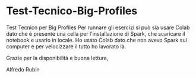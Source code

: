 # Test-Tecnico-Big-Profiles
Test Tecnico per Big Profiles
Per runnare gli esercizi si può sia usare Colab dato che è presente una cella per l'installazione di Spark, che scaricare il notebook e usarlo in locale. Ho usato Colab dato che non avevo Spark sul computer e per velocizzare il tutto ho lavorato là.

Grazie per la disponibilità e buona lettura,

Alfredo Rubin
